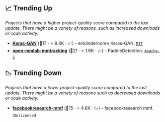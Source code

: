 ## 📈 Trending Up

_Projects that have a higher project-quality score compared to the last update. There might be a variety of reasons, such as increased downloads or code activity._

- <b><a href="https://github.com/eriklindernoren/Keras-GAN">Keras-GAN</a></b> (🥈17 ·  ⭐ 8.4K · 📈) - eriklindernoren Keras-GAN. <code><a href="http://bit.ly/34MBwT8">MIT</a></code>
- <b><a href="https://github.com/open-mmlab/mmtracking">open-mmlab-mmtracking</a></b> (🥈21 ·  ⭐ 1.6K · 📈) - PaddleDetection. <code><a href="http://bit.ly/3nYMfla">Apache-2</a></code>

## 📉 Trending Down

_Projects that have a lower project-quality score compared to the last update. There might be a variety of reasons such as decreased downloads or code activity._

- <b><a href="https://github.com/facebookresearch/mmf">facebookresearch-mmf</a></b> (🥇15 ·  ⭐ 4.6K · 📉) - facebookresearch mmf. <code>❗Unlicensed</code>

